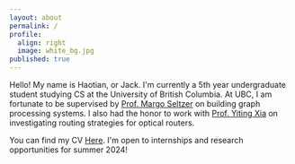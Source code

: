 ```yaml
---
layout: about
permalink: /
profile:
  align: right
  image: white_bg.jpg
published: true
---
```


Hello! My name is Haotian, or Jack. I'm currently a 5th year undergraduate student studying CS at the University of British Columbia. At UBC, I am fortunate to be supervised by [Prof. Margo Seltzer](https://www.seltzer.com/margo/) on building graph processing systems. I also had the honor to work with [Prof. Yiting Xia](https://sites.google.com/view/yitingxia) on investigating routing strategies for optical routers.

You can find my CV [Here](assets/files/Haotian_Gong_Resume.pdf). I'm open to internships and research opportunities for summer 2024!

